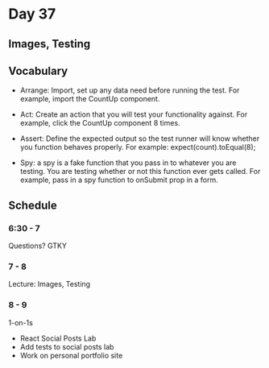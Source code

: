 # Day 37

## Images, Testing

## Vocabulary

- Arrange: Import, set up any data need before running the test. For example, import the CountUp component.
- Act: Create an action that you will test your functionality against. For example, click the CountUp component 8 times.
- Assert: Define the expected output so the test runner will know whether you function behaves properly. For example: expect(count).toEqual(8);

- Spy: a spy is a fake function that you pass in to whatever you are testing. You are testing whether or not this function ever gets called. For example, pass in a spy function to onSubmit prop in a form.

## Schedule

### 6:30 - 7

Questions? GTKY

### 7 - 8

Lecture: Images, Testing

### 8 - 9

1-on-1s

- React Social Posts Lab
- Add tests to social posts lab
- Work on personal portfolio site
